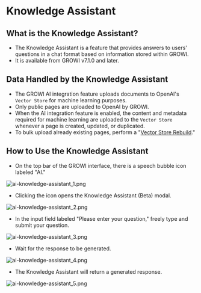 # Knowledge Assistant

## What is the Knowledge Assistant?

- The Knowledge Assistant is a feature that provides answers to users' questions in a chat format based on information stored within GROWI.  
- It is available from GROWI v7.1.0 and later.

## Data Handled by the Knowledge Assistant

- The GROWI AI integration feature uploads documents to OpenAI's `Vector Store` for machine learning purposes.  
- Only public pages are uploaded to OpenAI by GROWI.  
- When the AI integration feature is enabled, the content and metadata required for machine learning are uploaded to the `Vector Store` whenever a page is created, updated, or duplicated.  
- To bulk upload already existing pages, perform a "[Vector Store Rebuild](/en/admin-guide/management-cookbook/setup-ai.md#vector-store-rebuild)."

## How to Use the Knowledge Assistant

- On the top bar of the GROWI interface, there is a speech bubble icon labeled "AI."  

<img :src="$withBase('/assets/images/en/ai-knowledge-assistant_1.png')" alt="ai-knowledge-assistant_1.png" class="border">

- Clicking the icon opens the Knowledge Assistant (Beta) modal.  

<img :src="$withBase('/assets/images/en/ai-knowledge-assistant_2.png')" alt="ai-knowledge-assistant_2.png" class="border">

- In the input field labeled "Please enter your question," freely type and submit your question.  

<img :src="$withBase('/assets/images/en/ai-knowledge-assistant_3.png')" alt="ai-knowledge-assistant_3.png" class="border">

- Wait for the response to be generated.  

<img :src="$withBase('/assets/images/en/ai-knowledge-assistant_4.png')" alt="ai-knowledge-assistant_4.png" class="border">

- The Knowledge Assistant will return a generated response.  

<img :src="$withBase('/assets/images/en/ai-knowledge-assistant_5.png')" alt="ai-knowledge-assistant_5.png" class="border">
